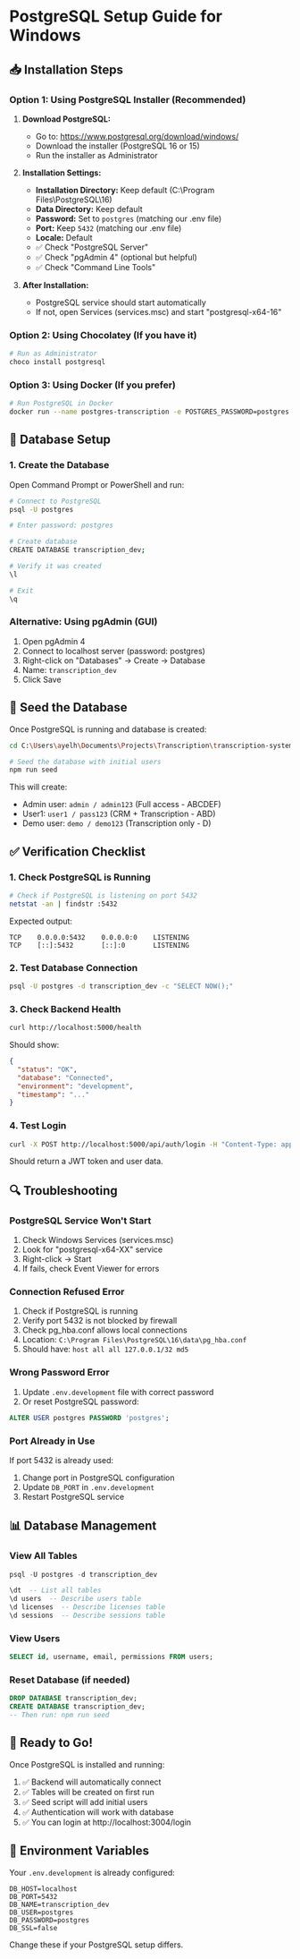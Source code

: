 # PostgreSQL Setup Guide for Windows

## 📥 Installation Steps

### Option 1: Using PostgreSQL Installer (Recommended)

1. **Download PostgreSQL:**
   - Go to: https://www.postgresql.org/download/windows/
   - Download the installer (PostgreSQL 16 or 15)
   - Run the installer as Administrator

2. **Installation Settings:**
   - **Installation Directory:** Keep default (C:\Program Files\PostgreSQL\16)
   - **Data Directory:** Keep default 
   - **Password:** Set to `postgres` (matching our .env file)
   - **Port:** Keep `5432` (matching our .env file)
   - **Locale:** Default
   - ✅ Check "PostgreSQL Server" 
   - ✅ Check "pgAdmin 4" (optional but helpful)
   - ✅ Check "Command Line Tools"

3. **After Installation:**
   - PostgreSQL service should start automatically
   - If not, open Services (services.msc) and start "postgresql-x64-16"

### Option 2: Using Chocolatey (If you have it)

```powershell
# Run as Administrator
choco install postgresql
```

### Option 3: Using Docker (If you prefer)

```bash
# Run PostgreSQL in Docker
docker run --name postgres-transcription -e POSTGRES_PASSWORD=postgres -p 5432:5432 -d postgres:15
```

## 🔧 Database Setup

### 1. Create the Database

Open Command Prompt or PowerShell and run:

```bash
# Connect to PostgreSQL
psql -U postgres

# Enter password: postgres

# Create database
CREATE DATABASE transcription_dev;

# Verify it was created
\l

# Exit
\q
```

### Alternative: Using pgAdmin (GUI)
1. Open pgAdmin 4
2. Connect to localhost server (password: postgres)
3. Right-click on "Databases" → Create → Database
4. Name: `transcription_dev`
5. Click Save

## 🌱 Seed the Database

Once PostgreSQL is running and database is created:

```bash
cd C:\Users\ayelh\Documents\Projects\Transcription\transcription-system\backend

# Seed the database with initial users
npm run seed
```

This will create:
- Admin user: `admin / admin123` (Full access - ABCDEF)
- User1: `user1 / pass123` (CRM + Transcription - ABD)
- Demo user: `demo / demo123` (Transcription only - D)

## ✅ Verification Checklist

### 1. Check PostgreSQL is Running

```bash
# Check if PostgreSQL is listening on port 5432
netstat -an | findstr :5432
```

Expected output:
```
TCP    0.0.0.0:5432    0.0.0.0:0    LISTENING
TCP    [::]:5432       [::]:0       LISTENING
```

### 2. Test Database Connection

```bash
psql -U postgres -d transcription_dev -c "SELECT NOW();"
```

### 3. Check Backend Health

```bash
curl http://localhost:5000/health
```

Should show:
```json
{
  "status": "OK",
  "database": "Connected",
  "environment": "development",
  "timestamp": "..."
}
```

### 4. Test Login

```bash
curl -X POST http://localhost:5000/api/auth/login -H "Content-Type: application/json" -d "{\"username\":\"admin\",\"password\":\"admin123\"}"
```

Should return a JWT token and user data.

## 🔍 Troubleshooting

### PostgreSQL Service Won't Start
1. Check Windows Services (services.msc)
2. Look for "postgresql-x64-XX" service
3. Right-click → Start
4. If fails, check Event Viewer for errors

### Connection Refused Error
1. Check if PostgreSQL is running
2. Verify port 5432 is not blocked by firewall
3. Check pg_hba.conf allows local connections
4. Location: `C:\Program Files\PostgreSQL\16\data\pg_hba.conf`
5. Should have: `host all all 127.0.0.1/32 md5`

### Wrong Password Error
1. Update `.env.development` file with correct password
2. Or reset PostgreSQL password:
```sql
ALTER USER postgres PASSWORD 'postgres';
```

### Port Already in Use
If port 5432 is already used:
1. Change port in PostgreSQL configuration
2. Update `DB_PORT` in `.env.development`
3. Restart PostgreSQL service

## 📊 Database Management

### View All Tables
```sql
psql -U postgres -d transcription_dev

\dt  -- List all tables
\d users  -- Describe users table
\d licenses  -- Describe licenses table
\d sessions  -- Describe sessions table
```

### View Users
```sql
SELECT id, username, email, permissions FROM users;
```

### Reset Database (if needed)
```sql
DROP DATABASE transcription_dev;
CREATE DATABASE transcription_dev;
-- Then run: npm run seed
```

## 🚀 Ready to Go!

Once PostgreSQL is installed and running:

1. ✅ Backend will automatically connect
2. ✅ Tables will be created on first run
3. ✅ Seed script will add initial users
4. ✅ Authentication will work with database
5. ✅ You can login at http://localhost:3004/login

## 📝 Environment Variables

Your `.env.development` is already configured:
```env
DB_HOST=localhost
DB_PORT=5432
DB_NAME=transcription_dev
DB_USER=postgres
DB_PASSWORD=postgres
DB_SSL=false
```

Change these if your PostgreSQL setup differs.